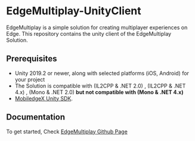 # EdgeMultiplay-UnityClient

EdgeMultiplay is a simple solution for creating multiplayer experiences on Edge.
This repository contains the unity client of the EdgeMultiplay Solution.

## Prerequisites  

* Unity 2019.2 or newer, along with selected platforms (iOS, Android) for your project
* The Solution is compatible with (IL2CPP & .NET 2.0) , (IL2CPP & .NET 4.x) , (Mono & .NET 2.0) **but not compatible with (Mono  & .NET 4.x)**
* [MobiledgeX Unity SDK](https://github.com/mobiledgex/edge-cloud-sdk-unity).

## Documentation
To get started, Check [EdgeMultiplay Github Page ](https://mobiledgex.github.io/EdgeMultiplay-UnityClient/)

